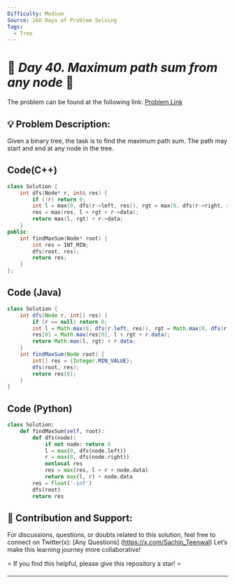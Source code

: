 ```yaml
---
Difficulty: Medium  
Source: 160 Days of Problem Solving  
Tags:
  - Tree
---
```


# 🚀 _Day 40. Maximum path sum from any node_ 🧠


The problem can be found at the following link: [Problem Link](https://www.geeksforgeeks.org/batch/gfg-160-problems/track/tree-gfg-160/problem/maximum-path-sum-from-any-node)

## 💡 **Problem Description:**

Given a binary tree, the task is to find the maximum path sum. The path may start and end at any node in the tree.

## Code(C++)
```cpp
class Solution {
    int dfs(Node* r, int& res) {
        if (!r) return 0;
        int l = max(0, dfs(r->left, res)), rgt = max(0, dfs(r->right, res));
        res = max(res, l + rgt + r->data);
        return max(l, rgt) + r->data;
    }
public:
    int findMaxSum(Node* root) {
        int res = INT_MIN;
        dfs(root, res);
        return res;
    }
};
```

## Code (Java)

```java
class Solution {
    int dfs(Node r, int[] res) {
        if (r == null) return 0;
        int l = Math.max(0, dfs(r.left, res)), rgt = Math.max(0, dfs(r.right, res));
        res[0] = Math.max(res[0], l + rgt + r.data);
        return Math.max(l, rgt) + r.data;
    }
    int findMaxSum(Node root) {
        int[] res = {Integer.MIN_VALUE};
        dfs(root, res);
        return res[0];
    }
}
```

## Code (Python)

```python
class Solution:
    def findMaxSum(self, root):
        def dfs(node):
            if not node: return 0
            l = max(0, dfs(node.left))
            r = max(0, dfs(node.right))
            nonlocal res
            res = max(res, l + r + node.data)
            return max(l, r) + node.data
        res = float('-inf')
        dfs(root)
        return res
```



## 🎯 **Contribution and Support:**

For discussions, questions, or doubts related to this solution, feel free to connect on Twitter(x): [Any Questions] (https://x.com/Sachin_Teenwal) Let’s make this learning journey more collaborative!

⭐ If you find this helpful, please give this repository a star! ⭐

---
